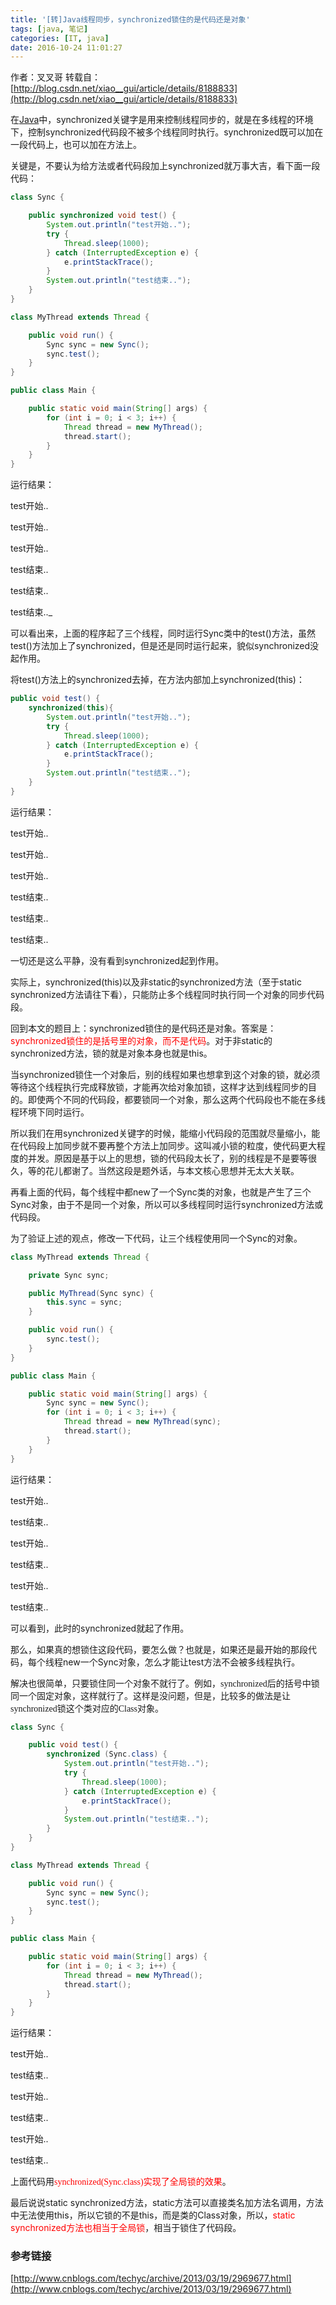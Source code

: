 ```yaml
---
title: '[转]Java线程同步，synchronized锁住的是代码还是对象'
tags: [java, 笔记]
categories: [IT, java]
date: 2016-10-24 11:01:27
---
```


作者：叉叉哥
转载自： [http://blog.csdn.net/xiao__gui/article/details/8188833](http://blog.csdn.net/xiao__gui/article/details/8188833)

在[Java](http://lib.csdn.net/base/javaee "Java EE知识库")中，synchronized关键字是用来控制线程同步的，就是在多线程的环境下，控制synchronized代码段不被多个线程同时执行。synchronized既可以加在一段代码上，也可以加在方法上。

关键是，不要认为给方法或者代码段加上synchronized就万事大吉，看下面一段代码：

``` java
class Sync {  

    public synchronized void test() {  
        System.out.println("test开始..");  
        try {  
            Thread.sleep(1000);  
        } catch (InterruptedException e) {  
            e.printStackTrace();  
        }  
        System.out.println("test结束..");  
    }  
}  

class MyThread extends Thread {  

    public void run() {  
        Sync sync = new Sync();  
        sync.test();  
    }  
}  

public class Main {  

    public static void main(String[] args) {  
        for (int i = 0; i < 3; i++) {  
            Thread thread = new MyThread();  
            thread.start();  
        }  
    }  
}  
```

运行结果：

test开始..

test开始..

test开始..

test结束..

test结束..

test结束.._

可以看出来，上面的程序起了三个线程，同时运行Sync类中的test()方法，虽然test()方法加上了synchronized，但是还是同时运行起来，貌&#20284;synchronized没起作用。&nbsp;

将test()方法上的synchronized去掉，在方法内部加上synchronized(this)：

``` java
public void test() {  
    synchronized(this){  
        System.out.println("test开始..");  
        try {  
            Thread.sleep(1000);  
        } catch (InterruptedException e) {  
            e.printStackTrace();  
        }  
        System.out.println("test结束..");  
    }  
}  
```

运行结果：

test开始..

test开始..

test开始..

test结束..

test结束..

test结束..

一切还是这么平静，没有看到synchronized起到作用。

实际上，synchronized(this)以及非static的synchronized方法（至于static synchronized方法请往下看），只能防止多个线程同时执行同一个对象的同步代码段。

回到本文的题目上：synchronized锁住的是代码还是对象。答案是：<span style="color:rgb(255,0,0)">synchronized锁住的是括号里的对象，而不是代码</span>。对于非static的synchronized方法，锁的就是对象本身也就是this。

当synchronized锁住一个对象后，别的线程如果也想拿到这个对象的锁，就必须等待这个线程执行完成释放锁，才能再次给对象加锁，这样才达到线程同步的目的。即使两个不同的代码段，都要锁同一个对象，那么这两个代码段也不能在多线程环境下同时运行。

所以我们在用synchronized关键字的时候，能缩小代码段的范围就尽量缩小，能在代码段上加同步就不要再整个方法上加同步。这叫减小锁的粒度，使代码更大程度的并发。原因是基于以上的思想，锁的代码段太长了，别的线程是不是要等很久，等的花儿都谢了。当然这段是题外话，与本文核心思想并无太大关联。

再看上面的代码，每个线程中都new了一个Sync类的对象，也就是产生了三个Sync对象，由于不是同一个对象，所以可以多线程同时运行synchronized方法或代码段。

为了验证上述的观点，修改一下代码，让三个线程使用同一个Sync的对象。

``` java
class MyThread extends Thread {  

    private Sync sync;  

    public MyThread(Sync sync) {  
        this.sync = sync;  
    }  

    public void run() {  
        sync.test();  
    }  
}  

public class Main {  

    public static void main(String[] args) {  
        Sync sync = new Sync();  
        for (int i = 0; i < 3; i++) {  
            Thread thread = new MyThread(sync);  
            thread.start();  
        }  
    }  
}  
```


运行结果：

test开始..

test结束..

test开始..

test结束..

test开始..

test结束..

可以看到，此时的synchronized就起了作用。

那么，如果真的想锁住这段代码，要怎么做？也就是，如果还是最开始的那段代码，每个线程new一个Sync对象，怎么才能让test方法不会被多线程执行。

解决也很简单，只要锁住同一个对象不就行了。例如，<span style="font-family:Calibri">synchronized</span>后的括号中锁同一个<span style="font-family:Calibri">固定</span>对象，这样就行了。这样是没问题，但是，比较多的做法是让<span style="font-family:Calibri">synchronized</span>锁这个类对应的<span style="font-family:Calibri">Class</span>对象。

``` java
class Sync {  

    public void test() {  
        synchronized (Sync.class) {  
            System.out.println("test开始..");  
            try {  
                Thread.sleep(1000);  
            } catch (InterruptedException e) {  
                e.printStackTrace();  
            }  
            System.out.println("test结束..");  
        }  
    }  
}  

class MyThread extends Thread {  

    public void run() {  
        Sync sync = new Sync();  
        sync.test();  
    }  
}  

public class Main {  

    public static void main(String[] args) {  
        for (int i = 0; i < 3; i++) {  
            Thread thread = new MyThread();  
            thread.start();  
        }  
    }  
}  

```

运行结果：

test开始..

test结束..

test开始..

test结束..

test开始..

test结束..

上面代码用<span style="color:red"><span style="font-family:Calibri">synchronized(Sync.class)</span></span><span style="color:red">实现了全局锁的效果</span>。

<span style="font-family:宋体">最后说说</span>static synchronized方法，static方法可以直接类名加方法名调用，方法中无法使用this，所以它锁的不是this，而是类的Class对象，所以，<span style="color:red">static synchronized</span><span style="color:red">方法也相当于全局锁</span>，相当于锁住了代码段。

### 参考链接
[http://www.cnblogs.com/techyc/archive/2013/03/19/2969677.html](http://www.cnblogs.com/techyc/archive/2013/03/19/2969677.html)
